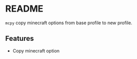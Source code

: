 # README

`mcpy` copy minecraft options from base profile to new profile.

## Features

- Copy minecraft option